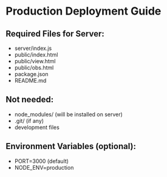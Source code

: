 # Production Deployment Guide

## Required Files for Server:
- server/index.js
- public/index.html
- public/view.html
- public/obs.html
- package.json
- README.md

## Not needed:
- node_modules/ (will be installed on server)
- .git/ (if any)
- development files

## Environment Variables (optional):
- PORT=3000 (default)
- NODE_ENV=production
